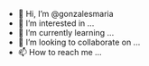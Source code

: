 - 👋 Hi, I’m @gonzalesmaria
- 👀 I’m interested in ...
- 🌱 I’m currently learning ...
- 💞️ I’m looking to collaborate on ...
- 📫 How to reach me ...

<!---
gonzalesmaria/gonzalesmaria is a ✨ special ✨ repository because its `README.md` (this file) appears on your GitHub profile.
You can click the Preview link to take a look at your changes.
--->
